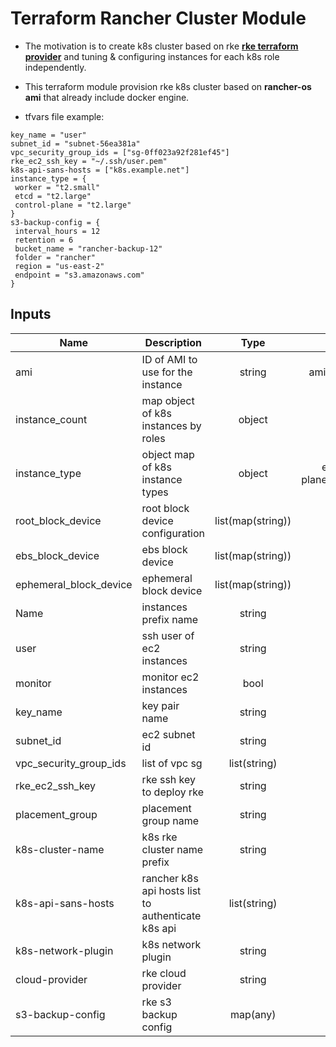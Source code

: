 # Terraform Rancher Cluster Module #  

* The motivation is to create k8s cluster based on rke [__rke terraform provider__](https://github.com/rancher/terraform-provider-rke/) and tuning & configuring instances for each k8s role independently.     

* This terraform module provision rke k8s cluster based on __rancher-os ami__ that already include docker engine.    

 * tfvars  file example:
 ```
key_name = "user"
subnet_id = "subnet-56ea381a"
vpc_security_group_ids = ["sg-0ff023a92f281ef45"]
rke_ec2_ssh_key = "~/.ssh/user.pem"
k8s-api-sans-hosts = ["k8s.example.net"]
instance_type = {
  worker = "t2.small"
  etcd = "t2.large"
  control-plane = "t2.large"
}
s3-backup-config = {
  interval_hours = 12
  retention = 6
  bucket_name = "rancher-backup-12"
  folder = "rancher"
  region = "us-east-2"
  endpoint = "s3.amazonaws.com"
}
```

## Inputs

| Name | Description | Type | Default | Required |
|------|-------------|:----:|:-----:|:-----:|
| ami | ID of AMI to use for the instance | string | ami-002ab867b8b8591d5 | yes |
|instance_count | map object of k8s instances by roles | object | etcd=1,control-plane=1,worker=1 | yes |
|instance_type | object map of k8s instance types | object | etcd=t2.large,control-plane=t2.large,worker=t2.large | yes|
|root_block_device | root block device configuration | list(map(string)) | no | no |
|ebs_block_device | ebs block device | list(map(string)) | no | no |
|ephemeral_block_device| ephemeral block device |  list(map(string)) | no | no |
| Name | instances prefix name | string | rancher | yes |
| user | ssh user of ec2 instances | string | rancher | yes|
|monitor | monitor ec2 instances | bool | true | no|
|key_name| key pair name | string | no | yes |
|subnet_id | ec2 subnet id| string | no | yes |
|vpc_security_group_ids | list of vpc sg | list(string) | no | yes|
|rke_ec2_ssh_key| rke ssh key to deploy rke | string | no | yes |
|placement_group | placement group name | string | no | yes |
|k8s-cluster-name| k8s rke cluster name prefix | string | rancher | no |
|k8s-api-sans-hosts | rancher k8s api hosts list to authenticate k8s api | list(string)| no | yes |
|k8s-network-plugin| k8s network plugin | string | canal | yes |
|cloud-provider| rke cloud provider | string | aws | yes|
|s3-backup-config| rke s3 backup config | map(any) | no | yes|
 

